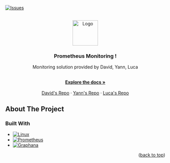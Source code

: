 <a name="readme-top"></a>

[![Issues][issues-shield]][issues-url]



<!-- PROJECT LOGO -->
<br />
<div align="center">
  <a href="https://github.com/othneildrew/Best-README-Template">
    <img src="https://upload.wikimedia.org/wikipedia/commons/thumb/3/38/Prometheus_software_logo.svg/800px-Prometheus_software_logo.svg.png" alt="Logo" width="80" height="80">
  </a>

  <h3 align="center"> Prometheus Monitoring !</h3>
Monitoring solution provided by David, Yann, Luca
  <p align="center">
    <br />
    <a href="https://github.com/CPNV-MON1/Prometheus/wiki"><strong>Explore the docs »</strong></a>
    <br />
    <br />
    <a href="https://github.com/DavidRoulet">David's Repo</a>
    ·
    <a href="https://github.com/Enelg52/">Yann's Repo</a>
    ·
    <a href="https://github.com/LucaBassi">Luca's Repo</a>
  </p>
</div>





<!-- ABOUT THE PROJECT -->
## About The Project



### Built With

* [![Linux][Linux.io]][Linux-url]
* [![Prometheus][Prometheus.io]][Prometheus-url]
* [![Graphana][Graphana.io]][Graphana-url]


<p align="right">(<a href="#readme-top">back to top</a>)</p>


<!-- MARKDOWN LINKS & IMAGES -->
<!-- https://www.markdownguide.org/basic-syntax/#reference-style-links -->


[issues-shield]: https://img.shields.io/badge/-Issues-blue?style=for-the-badge&logo=appveyor
[issues-url]: https://github.com/CPNV-MON1/Prometheus/issues

[Linux.io]: https://img.shields.io/badge/-Linux-C70A5C?style=for-the-badge
[Linux-url]: https://ubuntu.com/download/server

[Prometheus.io]: https://img.shields.io/badge/Prometheus-red?style=for-the-badge
[Prometheus-url]: https://prometheus.io/

[Graphana.io]: https://img.shields.io/badge/-Graphana-orange?style=for-the-badge
[Graphana-url]: https://grafana.com/

